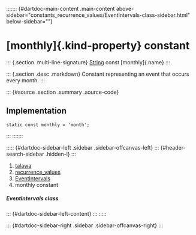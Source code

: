 ::::::: {#dartdoc-main-content .main-content above-sidebar="constants_recurrence_values/EventIntervals-class-sidebar.html" below-sidebar=""}
<div>

# [monthly]{.kind-property} constant

</div>

::: {.section .multi-line-signature}
[String](https://api.flutter.dev/flutter/dart-core/String-class.html)
const [monthly]{.name}
:::

::: {.section .desc .markdown}
Constant representing an event that occurs every month.
:::

::: {#source .section .summary .source-code}
## Implementation

``` language-dart
static const monthly = 'month';
```
:::
:::::::

::::: {#dartdoc-sidebar-left .sidebar .sidebar-offcanvas-left}
::: {#header-search-sidebar .hidden-l}
:::

1.  [talawa](../../index.html)
2.  [recurrence_values](../../constants_recurrence_values/)
3.  [EventIntervals](../../constants_recurrence_values/EventIntervals-class.html)
4.  monthly constant

##### EventIntervals class

::: {#dartdoc-sidebar-left-content}
:::
:::::

::: {#dartdoc-sidebar-right .sidebar .sidebar-offcanvas-right}
:::
